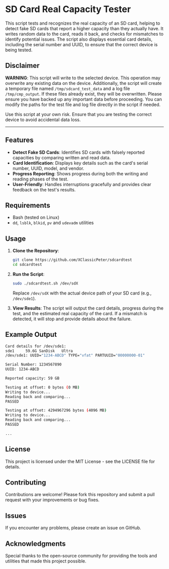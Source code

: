 # SD Card Real Capacity Tester

This script tests and recognizes the real capacity of an SD card, helping to detect fake SD cards that report a higher capacity than they actually have. It writes random data to the card, reads it back, and checks for mismatches to identify potential issues. The script also displays essential card details, including the serial number and UUID, to ensure that the correct device is being tested.

## Disclaimer

**WARNING**: This script will write to the selected device. This operation may overwrite any existing data on the device. 
Additionally, the script will create a temporary file named `/tmp/sdcard_test_data` and a log file `/tmp/cmp_output`. 
If these files already exist, they will be overwritten. 
Please ensure you have backed up any important data before proceeding.
You can modify the paths for the test file and log file directly in the script if needed.

Use this script at your own risk. Ensure that you are testing the correct device to avoid accidental data loss.

---

## Features

- **Detect Fake SD Cards**: Identifies SD cards with falsely reported capacities by comparing written and read data.
- **Card Identification**: Displays key details such as the card's serial number, UUID, model, and vendor.
- **Progress Reporting**: Shows progress during both the writing and reading phases of the test.
- **User-Friendly**: Handles interruptions gracefully and provides clear feedback on the test's results.

## Requirements

- Bash (tested on Linux)
- `dd`, `lsblk`, `blkid`, `pv` and `udevadm` utilities

## Usage

1. **Clone the Repository**:
    ```bash
    git clone https://github.com/XClassicPeter/sdcardtest
    cd sdcardtest
    ```

2. **Run the Script**:
    ```bash
    sudo ./sdcardtest.sh /dev/sdX
    ```
    Replace `/dev/sdX` with the actual device path of your SD card (e.g., `/dev/sde1`).

3. **View Results**:
    The script will output the card details, progress during the test, and the estimated real capacity of the card. If a mismatch is detected, it will stop and provide details about the failure.

## Example Output

```bash
Card details for /dev/sde1:
sde1     59.6G SanDisk   Ultra
/dev/sde1: UUID="1234-ABCD" TYPE="vfat" PARTUUID="00000000-01"

Serial Number: 1234567890
UUID: 1234-ABCD

Reported capacity: 59 GB

Testing at offset: 0 bytes (0 MB)
Writing to device...
Reading back and comparing...
PASSED

Testing at offset: 4294967296 bytes (4096 MB)
Writing to device...
Reading back and comparing...
PASSED

...
```

## License

This project is licensed under the MIT License - see the LICENSE file for details.

## Contributing

Contributions are welcome! Please fork this repository and submit a pull request with your improvements or bug fixes.

## Issues

If you encounter any problems, please create an issue on GitHub.

## Acknowledgments

Special thanks to the open-source community for providing the tools and utilities that made this project possible.
